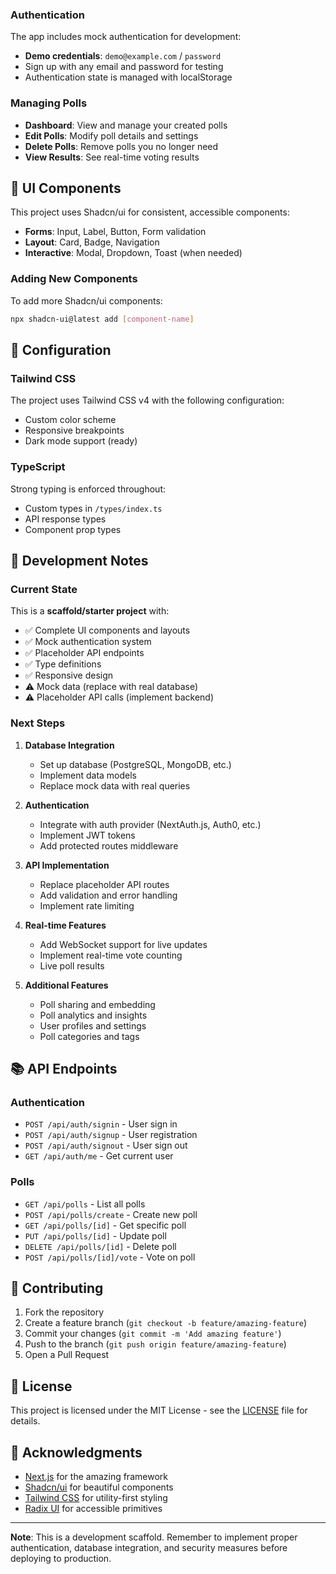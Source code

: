
### Authentication

The app includes mock authentication for development:
- **Demo credentials**: `demo@example.com` / `password`
- Sign up with any email and password for testing
- Authentication state is managed with localStorage

### Managing Polls

- **Dashboard**: View and manage your created polls
- **Edit Polls**: Modify poll details and settings
- **Delete Polls**: Remove polls you no longer need
- **View Results**: See real-time voting results

## 🎨 UI Components

This project uses Shadcn/ui for consistent, accessible components:

- **Forms**: Input, Label, Button, Form validation
- **Layout**: Card, Badge, Navigation
- **Interactive**: Modal, Dropdown, Toast (when needed)

### Adding New Components

To add more Shadcn/ui components:

```bash
npx shadcn-ui@latest add [component-name]
```

## 🔧 Configuration

### Tailwind CSS

The project uses Tailwind CSS v4 with the following configuration:
- Custom color scheme
- Responsive breakpoints
- Dark mode support (ready)

### TypeScript

Strong typing is enforced throughout:
- Custom types in `/types/index.ts`
- API response types
- Component prop types

## 🚧 Development Notes

### Current State

This is a **scaffold/starter project** with:
- ✅ Complete UI components and layouts
- ✅ Mock authentication system
- ✅ Placeholder API endpoints
- ✅ Type definitions
- ✅ Responsive design
- ⚠️ Mock data (replace with real database)
- ⚠️ Placeholder API calls (implement backend)

### Next Steps

1. **Database Integration**
   - Set up database (PostgreSQL, MongoDB, etc.)
   - Implement data models
   - Replace mock data with real queries

2. **Authentication**
   - Integrate with auth provider (NextAuth.js, Auth0, etc.)
   - Implement JWT tokens
   - Add protected routes middleware

3. **API Implementation**
   - Replace placeholder API routes
   - Add validation and error handling
   - Implement rate limiting

4. **Real-time Features**
   - Add WebSocket support for live updates
   - Implement real-time vote counting
   - Live poll results

5. **Additional Features**
   - Poll sharing and embedding
   - Poll analytics and insights
   - User profiles and settings
   - Poll categories and tags

## 📚 API Endpoints

### Authentication
- `POST /api/auth/signin` - User sign in
- `POST /api/auth/signup` - User registration
- `POST /api/auth/signout` - User sign out
- `GET /api/auth/me` - Get current user

### Polls
- `GET /api/polls` - List all polls
- `POST /api/polls/create` - Create new poll
- `GET /api/polls/[id]` - Get specific poll
- `PUT /api/polls/[id]` - Update poll
- `DELETE /api/polls/[id]` - Delete poll
- `POST /api/polls/[id]/vote` - Vote on poll

## 🤝 Contributing

1. Fork the repository
2. Create a feature branch (`git checkout -b feature/amazing-feature`)
3. Commit your changes (`git commit -m 'Add amazing feature'`)
4. Push to the branch (`git push origin feature/amazing-feature`)
5. Open a Pull Request

## 📄 License

This project is licensed under the MIT License - see the [LICENSE](LICENSE) file for details.

## 🙏 Acknowledgments

- [Next.js](https://nextjs.org/) for the amazing framework
- [Shadcn/ui](https://ui.shadcn.com/) for beautiful components
- [Tailwind CSS](https://tailwindcss.com/) for utility-first styling
- [Radix UI](https://www.radix-ui.com/) for accessible primitives

---

**Note**: This is a development scaffold. Remember to implement proper authentication, database integration, and security measures before deploying to production.
